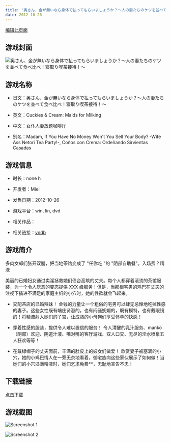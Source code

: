 ```yaml
---
title: "奥さん、金が無いなら身体で払ってもらいましょうか？～人の妻たちのケツを並べて食べ比べ！寝取り喫茶接待！～"
date: 2012-10-26
---
```

[编辑此页面](https://github.com/ACG-3/ADV3-source/blob/main/source/_posts/games/%E5%A5%A5%E3%81%95%E3%82%93%E3%80%81%E9%87%91%E3%81%8C%E7%84%A1%E3%81%84%E3%81%AA%E3%82%89%E8%BA%AB%E4%BD%93%E3%81%A7%E6%89%95%E3%81%A3%E3%81%A6%E3%82%82%E3%82%89%E3%81%84%E3%81%BE%E3%81%97%E3%82%87%E3%81%86%E3%81%8B%EF%BC%9F%EF%BD%9E%E4%BA%BA%E3%81%AE%E5%A6%BB%E3%81%9F%E3%81%A1%E3%81%AE%E3%82%B1%E3%83%84%E3%82%92%E4%B8%A6%E3%81%B9%E3%81%A6%E9%A3%9F%E3%81%B9%E6%AF%94%E3%81%B9%EF%BC%81%E5%AF%9D%E5%8F%96%E3%82%8A%E5%96%AB%E8%8C%B6%E6%8E%A5%E5%BE%85%EF%BC%81%EF%BD%9E.md)

## 游戏封面

![奥さん、金が無いなら身体で払ってもらいましょうか？～人の妻たちのケツを並べて食べ比べ！寝取り喫茶接待！～](https%3A//pan.timero.xyz/onedrive/img_lib_001/%E5%A5%A5%E3%81%95%E3%82%93%E3%80%81%E9%87%91%E3%81%8C%E7%84%A1%E3%81%84%E3%81%AA%E3%82%89%E8%BA%AB%E4%BD%93%E3%81%A7%E6%89%95%E3%81%A3%E3%81%A6%E3%82%82%E3%82%89%E3%81%84%E3%81%BE%E3%81%97%E3%82%87%E3%81%86%E3%81%8B%EF%BC%9F%EF%BD%9E%E4%BA%BA%E3%81%AE%E5%A6%BB%E3%81%9F%E3%81%A1%E3%81%AE%E3%82%B1%E3%83%84%E3%82%92%E4%B8%A6%E3%81%B9%E3%81%A6%E9%A3%9F%E3%81%B9%E6%AF%94%E3%81%B9%EF%BC%81%E5%AF%9D%E5%8F%96%E3%82%8A%E5%96%AB%E8%8C%B6%E6%8E%A5%E5%BE%85%EF%BC%81%EF%BD%9E_cover.avif)


## 游戏名称

- 日文：奥さん、金が無いなら身体で払ってもらいましょうか？～人の妻たちのケツを並べて食べ比べ！寝取り喫茶接待！～
- 英文：Cuckies & Cream: Maids for Milking
- 中文：女仆人妻放题咖啡厅

- 别名：Madam, If You Have No Money Won't You Sell Your Body? -Wife Ass Netori Tea Party!-, Coños con Crema: Ordeñando Sirvientas Casadas


## 游戏信息

- 时长：none h
- 开发者：Miel
- 发售日期：2012-10-26
- 游戏平台：win, lin, dvd
- 相关作品：

- 相关链接：[vndb](https://vndb.org/v11412)


## 游戏简介

多肉女郎们张开双腿，把当地茶馆变成了 "任你吃 "的 "阴部自助餐"。入场费？精液

美丽的已婚妇女通过卖淫拯救她们债台高筑的丈夫。每个人都穿着滚烫的茶馆服装，为一个令人厌恶的变态提供 XXX 级服务！但是，当那根宅男的鸡巴在丈夫的注视下插进不满足的家庭主妇的小穴时，她的性欲就会飞起来。

* 交配茶店的已婚辣妹！
金钱的力量让一个粗俗的宅男可以肆无忌惮地吃掉性感的妻子。这些女性既有端庄贤淑的，也有闷骚妩媚的，既有模特，也有戴眼镜的！将精液射入她们的子宫，让成熟的小母狗们享受怀孕的快感！

* 穿着性感的服装，提供令人难以置信的服务！
令人清醒的乳汁服务、manko（阴部）欢迎、阴道汁液、嘴对嘴的客厅游戏、双人口交、无尽的淫水喷泉五人狂欢等等！

* 在戴绿帽子的丈夫面前，丰满的肚皮上的妓女们做爱！
欣赏妻子被塞满的小穴，她的小鸡巴情人在一旁无奈地看着。御宅族向这些家伙展示了如何做！当她们的小穴溢满精液时，她们乞求免费**，无耻地宣告不忠！




## 下载链接

[点击下载](https://pan.timero.xyz/onedrive/adv_lib_001/%E5%A5%A5%E3%81%95%E3%82%93%E3%80%81%E9%87%91%E3%81%8C%E7%84%A1%E3%81%84%E3%81%AA%E3%82%89%E8%BA%AB%E4%BD%93%E3%81%A7%E6%89%95%E3%81%A3%E3%81%A6%E3%82%82%E3%82%89%E3%81%84%E3%81%BE%E3%81%97%E3%82%87%E3%81%86%E3%81%8B%EF%BC%9F%EF%BD%9E%E4%BA%BA%E3%81%AE%E5%A6%BB%E3%81%9F%E3%81%A1%E3%81%AE%E3%82%B1%E3%83%84%E3%82%92%E4%B8%A6%E3%81%B9%E3%81%A6%E9%A3%9F%E3%81%B9%E6%AF%94%E3%81%B9%EF%BC%81%E5%AF%9D%E5%8F%96%E3%82%8A%E5%96%AB%E8%8C%B6%E6%8E%A5%E5%BE%85%EF%BC%81%EF%BD%9E)


## 游戏截图


![Screenshot 1](https%3A//pan.timero.xyz/onedrive/img_lib_001/%E5%A5%A5%E3%81%95%E3%82%93%E3%80%81%E9%87%91%E3%81%8C%E7%84%A1%E3%81%84%E3%81%AA%E3%82%89%E8%BA%AB%E4%BD%93%E3%81%A7%E6%89%95%E3%81%A3%E3%81%A6%E3%82%82%E3%82%89%E3%81%84%E3%81%BE%E3%81%97%E3%82%87%E3%81%86%E3%81%8B%EF%BC%9F%EF%BD%9E%E4%BA%BA%E3%81%AE%E5%A6%BB%E3%81%9F%E3%81%A1%E3%81%AE%E3%82%B1%E3%83%84%E3%82%92%E4%B8%A6%E3%81%B9%E3%81%A6%E9%A3%9F%E3%81%B9%E6%AF%94%E3%81%B9%EF%BC%81%E5%AF%9D%E5%8F%96%E3%82%8A%E5%96%AB%E8%8C%B6%E6%8E%A5%E5%BE%85%EF%BC%81%EF%BD%9E_Screenshot_1.avif)

![Screenshot 2](https%3A//pan.timero.xyz/onedrive/img_lib_001/%E5%A5%A5%E3%81%95%E3%82%93%E3%80%81%E9%87%91%E3%81%8C%E7%84%A1%E3%81%84%E3%81%AA%E3%82%89%E8%BA%AB%E4%BD%93%E3%81%A7%E6%89%95%E3%81%A3%E3%81%A6%E3%82%82%E3%82%89%E3%81%84%E3%81%BE%E3%81%97%E3%82%87%E3%81%86%E3%81%8B%EF%BC%9F%EF%BD%9E%E4%BA%BA%E3%81%AE%E5%A6%BB%E3%81%9F%E3%81%A1%E3%81%AE%E3%82%B1%E3%83%84%E3%82%92%E4%B8%A6%E3%81%B9%E3%81%A6%E9%A3%9F%E3%81%B9%E6%AF%94%E3%81%B9%EF%BC%81%E5%AF%9D%E5%8F%96%E3%82%8A%E5%96%AB%E8%8C%B6%E6%8E%A5%E5%BE%85%EF%BC%81%EF%BD%9E_Screenshot_2.avif)

